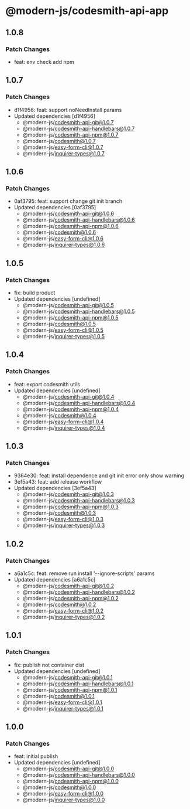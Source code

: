 # @modern-js/codesmith-api-app

## 1.0.8

### Patch Changes

- feat: env check add npm

## 1.0.7

### Patch Changes

- d1f4956: feat: support noNeedInstall params
- Updated dependencies [d1f4956]
  - @modern-js/codesmith-api-git@1.0.7
  - @modern-js/codesmith-api-handlebars@1.0.7
  - @modern-js/codesmith-api-npm@1.0.7
  - @modern-js/codesmith@1.0.7
  - @modern-js/easy-form-cli@1.0.7
  - @modern-js/inquirer-types@1.0.7

## 1.0.6

### Patch Changes

- 0af3795: feat: support change git init branch
- Updated dependencies [0af3795]
  - @modern-js/codesmith-api-git@1.0.6
  - @modern-js/codesmith-api-handlebars@1.0.6
  - @modern-js/codesmith-api-npm@1.0.6
  - @modern-js/codesmith@1.0.6
  - @modern-js/easy-form-cli@1.0.6
  - @modern-js/inquirer-types@1.0.6

## 1.0.5

### Patch Changes

- fix: build product
- Updated dependencies [undefined]
  - @modern-js/codesmith-api-git@1.0.5
  - @modern-js/codesmith-api-handlebars@1.0.5
  - @modern-js/codesmith-api-npm@1.0.5
  - @modern-js/codesmith@1.0.5
  - @modern-js/easy-form-cli@1.0.5
  - @modern-js/inquirer-types@1.0.5

## 1.0.4

### Patch Changes

- feat: export codesmith utils
- Updated dependencies [undefined]
  - @modern-js/codesmith-api-git@1.0.4
  - @modern-js/codesmith-api-handlebars@1.0.4
  - @modern-js/codesmith-api-npm@1.0.4
  - @modern-js/codesmith@1.0.4
  - @modern-js/easy-form-cli@1.0.4
  - @modern-js/inquirer-types@1.0.4

## 1.0.3

### Patch Changes

- 9364e30: feat: install dependence and git init error only show warning
- 3ef5a43: feat: add release workflow
- Updated dependencies [3ef5a43]
  - @modern-js/codesmith-api-git@1.0.3
  - @modern-js/codesmith-api-handlebars@1.0.3
  - @modern-js/codesmith-api-npm@1.0.3
  - @modern-js/codesmith@1.0.3
  - @modern-js/easy-form-cli@1.0.3
  - @modern-js/inquirer-types@1.0.3

## 1.0.2

### Patch Changes

- a6a1c5c: feat: remove run install '--ignore-scripts' params
- Updated dependencies [a6a1c5c]
  - @modern-js/codesmith-api-git@1.0.2
  - @modern-js/codesmith-api-handlebars@1.0.2
  - @modern-js/codesmith-api-npm@1.0.2
  - @modern-js/codesmith@1.0.2
  - @modern-js/easy-form-cli@1.0.2
  - @modern-js/inquirer-types@1.0.2

## 1.0.1

### Patch Changes

- fix: publish not container dist
- Updated dependencies [undefined]
  - @modern-js/codesmith-api-git@1.0.1
  - @modern-js/codesmith-api-handlebars@1.0.1
  - @modern-js/codesmith-api-npm@1.0.1
  - @modern-js/codesmith@1.0.1
  - @modern-js/easy-form-cli@1.0.1
  - @modern-js/inquirer-types@1.0.1

## 1.0.0

### Patch Changes

- feat: initial publish
- Updated dependencies [undefined]
  - @modern-js/codesmith-api-git@1.0.0
  - @modern-js/codesmith-api-handlebars@1.0.0
  - @modern-js/codesmith-api-npm@1.0.0
  - @modern-js/codesmith@1.0.0
  - @modern-js/easy-form-cli@1.0.0
  - @modern-js/inquirer-types@1.0.0
